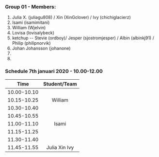### Group 01 - Members:
1. Julia X. (juliagu808) / Xin (XinGclover) / Ivy (chichiglacierz)
2. Isami (isamimitani)
3. William (Wjelvin)
4. Lovisa (lovisalybeck)
5. ketchup -- Stevie (ordboy)/ Jesper (sjostromjesper) / Albin (albinkj91) / Philip (philipnorvik)
6. Johan Johansson (johanone)
7.
8.

### Schedule 7th januari 2020 - 10.00-12.00

| Time        |  Student/Team | 
|-------------|:-------------:|
| 10.00-10.10 |               |
| 10.15-10.25 |   William     |
| 10.30-10.40 |               |
| 10.45-10.55 |               |
| 11.00-11.10 |   Isami       |
| 11.15-11.25 |               |
| 11.30-11.40 |               |
| 11.45-11.55 |Julia Xin Ivy  |
